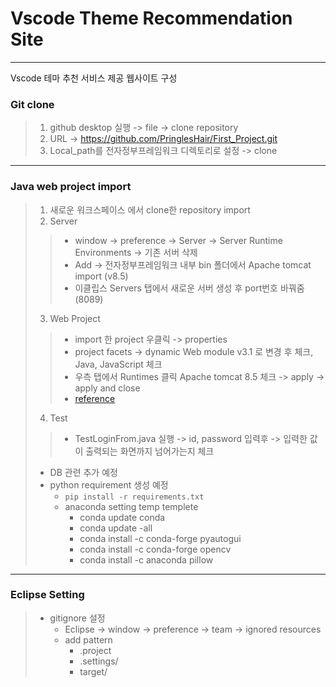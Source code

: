 # Vscode Theme Recommendation Site
--------------

Vscode 테마 추천 서비스 제공 웹사이트 구성

### Git clone
> 1. github desktop 실행 -> file -> clone repository
> 2. URL -> https://github.com/PringlesHair/First_Project.git
> 3. Local_path를 전자정부프레임워크 디렉토리로 설정 -> clone
--------------
### Java web project import
> 1. 새로운 워크스페이스 에서 clone한 repository import
> 2. Server 
>> - window -> preference -> Server -> Server Runtime Environments -> 기존 서버 삭제
>> - Add -> 전자정부프레임워크 내부 bin 폴더에서 Apache tomcat import (v8.5)
>> - 이클립스 Servers 탭에서 새로운 서버 생성 후 port번호 바꿔줌 (8089)
> 3. Web Project
>> - import 한 project 우클릭 -> properties
>> - project facets -> dynamic Web module v3.1 로 변경 후 체크, Java, JavaScript 체크
>> - 우측 탭에서 Runtimes 클릭 Apache tomcat 8.5 체크 -> apply -> apply and close
>> - [reference](https://ucong-9796.tistory.com/162)
> 4. Test
>> - TestLoginFrom.java 실행 -> id, password 입력후 -> 입력한 값이 출력되는 화면까지 넘어가는지 체크
> - DB 관련 추가 예정
> - python requirement 생성 예정
>    - ```pip install -r requirements.txt```
>    - anaconda setting temp templete
>       - conda update conda
>       - conda update -all
>       - conda install -c conda-forge pyautogui
>       - conda install -c conda-forge opencv
>       - conda install -c anaconda pillow
--------------
### Eclipse Setting
> - gitignore 설정
>   - Eclipse -> window -> preference -> team -> ignored resources
>   - add pattern
>       - .project
>       - .settings/
>       - target/
